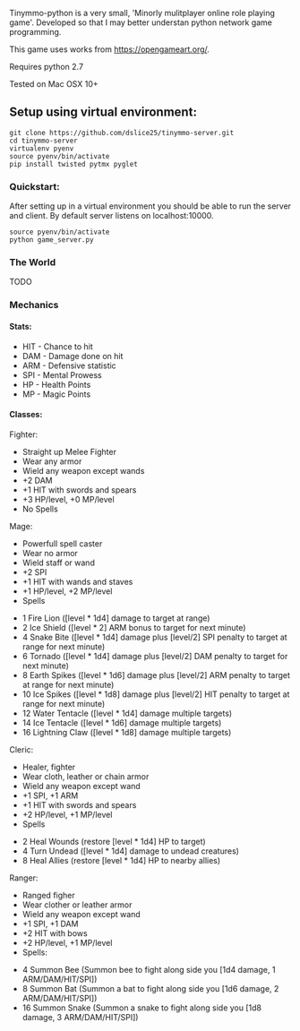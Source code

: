 
Tinymmo-python is a very small, 'Minorly mulitplayer online role playing game'. Developed so that I may better understan python network game programming.

This game uses works from https://opengameart.org/.

Requires python 2.7

Tested on Mac OSX 10+


## Setup using virtual environment:

```
git clone https://github.com/dslice25/tinymmo-server.git
cd tinymmo-server
virtualenv pyenv
source pyenv/bin/activate
pip install twisted pytmx pyglet
```

### Quickstart:

After setting up in a virtual environment you should be able to run the server and client. By default server listens on localhost:10000.

```
source pyenv/bin/activate
python game_server.py
```

### The World

 TODO

### Mechanics

#### Stats:

* HIT - Chance to hit
* DAM - Damage done on hit
* ARM - Defensive statistic
* SPI - Mental Prowess
* HP - Health Points
* MP - Magic Points

#### Classes:

Fighter:
- Straight up Melee Fighter
- Wear any armor
- Wield any weapon except wands
- +2 DAM
- +1 HIT with swords and spears
- +3 HP/level, +0 MP/level
- No Spells

Mage:
- Powerfull spell caster
- Wear no armor
- Wield staff or wand
- +2 SPI
- +1 HIT with wands and staves
- +1 HP/level, +2 MP/level
- Spells
* 1 Fire Lion ([level * 1d4] damage to target at range)
* 2 Ice Shield ([level * 2] ARM bonus to target for next minute)
* 4 Snake Bite ([level * 1d4] damage plus [level/2] SPI penalty to target at range for next minute)
* 6 Tornado ([level * 1d4] damage plus [level/2] DAM penalty to target for next minute)
* 8 Earth Spikes ([level * 1d6] damage plus [level/2] ARM penalty to target at range for next minute)
* 10 Ice Spikes ([level * 1d8] damage plus [level/2] HIT penalty to target at range for next minute)
* 12 Water Tentacle ([level * 1d4] damage multiple targets)
* 14 Ice Tentacle ([level * 1d6] damage multiple targets)
* 16 Lightning Claw ([level * 1d8] damage multiple targets)

Cleric:
- Healer, fighter
- Wear cloth, leather or chain armor
- Wield any weapon except wand
- +1 SPI, +1 ARM
- +1 HIT with swords and spears
- +2 HP/level, +1 MP/level
- Spells
* 2 Heal Wounds (restore [level * 1d4] HP to target)
* 4 Turn Undead ([level * 1d4] damage to undead creatures)
* 8 Heal Allies (restore [level * 1d4] HP to nearby allies)

Ranger:
- Ranged figher
- Wear clother or leather armor
- Wield any weapon except wand
- +1 SPI, +1 DAM
- +2 HIT with bows
- +2 HP/level, +1 MP/level
- Spells:
* 4 Summon Bee (Summon bee to fight along side you [1d4 damage, 1 ARM/DAM/HIT/SPI])
* 8 Summon Bat (Summon a bat to fight along side you [1d6 damage, 2 ARM/DAM/HIT/SPI])
* 16 Summon Snake (Summon a snake to fight along side you [1d8 damage, 3 ARM/DAM/HIT/SPI])


